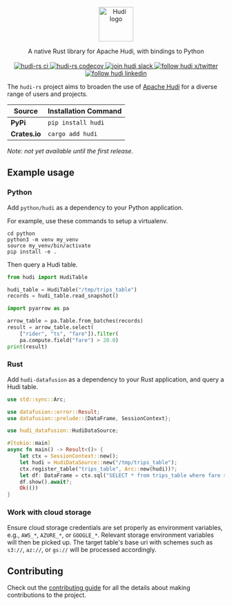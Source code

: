 <!--
  ~ Licensed to the Apache Software Foundation (ASF) under one
  ~ or more contributor license agreements.  See the NOTICE file
  ~ distributed with this work for additional information
  ~ regarding copyright ownership.  The ASF licenses this file
  ~ to you under the Apache License, Version 2.0 (the
  ~ "License"); you may not use this file except in compliance
  ~ with the License.  You may obtain a copy of the License at
  ~
  ~   http://www.apache.org/licenses/LICENSE-2.0
  ~
  ~ Unless required by applicable law or agreed to in writing,
  ~ software distributed under the License is distributed on an
  ~ "AS IS" BASIS, WITHOUT WARRANTIES OR CONDITIONS OF ANY
  ~ KIND, either express or implied.  See the License for the
  ~ specific language governing permissions and limitations
  ~ under the License.
-->

<p align="center">
  <a href="https://hudi.apache.org/">
    <img src="https://hudi.apache.org/assets/images/hudi-logo-medium.png" alt="Hudi logo" height="80px">
  </a>
</p>
<p align="center">
  A native Rust library for Apache Hudi, with bindings to Python
  <br>
  <br>
  <a href="https://github.com/apache/hudi-rs/actions/workflows/ci.yml">
    <img alt="hudi-rs ci" src="https://github.com/apache/hudi-rs/actions/workflows/ci.yml/badge.svg">
  </a>
  <a href="https://codecov.io/github/apache/hudi-rs">
    <img alt="hudi-rs codecov" src="https://codecov.io/github/apache/hudi-rs/graph/badge.svg">
  </a>
  <a href="https://join.slack.com/t/apache-hudi/shared_invite/zt-2ggm1fub8-_yt4Reu9djwqqVRFC7X49g">
    <img alt="join hudi slack" src="https://img.shields.io/badge/slack-%23hudi-72eff8?logo=slack&color=48c628">
  </a>
  <a href="https://x.com/apachehudi">
    <img alt="follow hudi x/twitter" src="https://img.shields.io/twitter/follow/apachehudi?label=apachehudi">
  </a>
  <a href="https://www.linkedin.com/company/apache-hudi">
    <img alt="follow hudi linkedin" src="https://img.shields.io/badge/apache%E2%80%93hudi-0077B5?logo=linkedin">
  </a>
</p>

The `hudi-rs` project aims to broaden the use of [Apache Hudi](https://github.com/apache/hudi) for a diverse range of
users and projects.

| Source        | Installation Command |
|---------------|----------------------|
| **PyPi**      | `pip install hudi`   |
| **Crates.io** | `cargo add hudi`     |

*Note: not yet available until the first release.*

## Example usage

### Python

Add `python/hudi` as a dependency to your Python application.

For example, use these commands to setup a virtualenv.

```shell
cd python
python3 -m venv my_venv
source my_venv/bin/activate
pip install -e .
```

Then query a Hudi table.

```python
from hudi import HudiTable

hudi_table = HudiTable("/tmp/trips_table")
records = hudi_table.read_snapshot()

import pyarrow as pa

arrow_table = pa.Table.from_batches(records)
result = arrow_table.select(
    ["rider", "ts", "fare"]).filter(
    pa.compute.field("fare") > 20.0)
print(result)
```

### Rust

Add `hudi-datafusion` as a dependency to your Rust application, and query a Hudi table.

```rust
use std::sync::Arc;

use datafusion::error::Result;
use datafusion::prelude::{DataFrame, SessionContext};

use hudi_datafusion::HudiDataSource;

#[tokio::main]
async fn main() -> Result<()> {
    let ctx = SessionContext::new();
    let hudi = HudiDataSource::new("/tmp/trips_table");
    ctx.register_table("trips_table", Arc::new(hudi))?;
    let df: DataFrame = ctx.sql("SELECT * from trips_table where fare > 20.0").await?;
    df.show().await?;
    Ok(())
}
```

### Work with cloud storage

Ensure cloud storage credentials are set properly as environment variables, e.g., `AWS_*`, `AZURE_*`, or `GOOGLE_*`.
Relevant storage environment variables will then be picked up. The target table's base uri with schemes such
as `s3://`, `az://`, or `gs://` will be processed accordingly.

## Contributing

Check out the [contributing guide](./CONTRIBUTING.md) for all the details about making contributions to the project.
